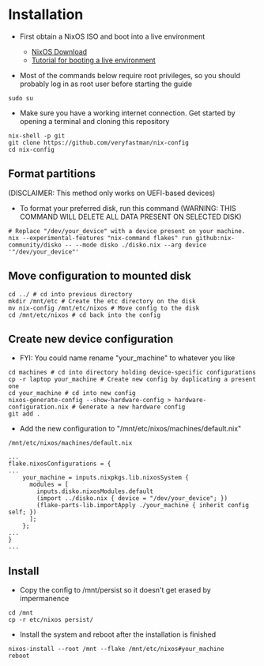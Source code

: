 # Installation

- First obtain a NixOS ISO and boot into a live environment
    - [NixOS Download](https://nixos.org/download/)
    - [Tutorial for booting a live environment](https://www.linux.com/training-tutorials/live-booting-linux/)

- Most of the commands below require root privileges, so you should probably log in as root user before starting the guide

```
sudo su
```

- Make sure you have a working internet connection. Get started by opening a terminal and cloning this repository

```
nix-shell -p git
git clone https://github.com/veryfastman/nix-config
cd nix-config
```


## Format partitions

(DISCLAIMER: This method only works on UEFI-based devices)

- To format your preferred disk, run this command (WARNING: THIS COMMAND WILL DELETE ALL DATA PRESENT ON SELECTED DISK)

```
# Replace "/dev/your_device" with a device present on your machine.
nix --experimental-features "nix-command flakes" run github:nix-community/disko -- --mode disko ./disko.nix --arg device '"/dev/your_device"'
```

## Move configuration to mounted disk

```
cd ../ # cd into previous directory
mkdir /mnt/etc # Create the etc directory on the disk
mv nix-config /mnt/etc/nixos # Move config to the disk
cd /mnt/etc/nixos # cd back into the config
```

## Create new device configuration

- FYI: You could name rename "your_machine" to whatever you like

```
cd machines # cd into directory holding device-specific configurations
cp -r laptop your_machine # Create new config by duplicating a present one
cd your_machine # cd into new config
nixos-generate-config --show-hardware-config > hardware-configuration.nix # Generate a new hardware config
git add .
```

- Add the new configuration to "/mnt/etc/nixos/machines/default.nix"

```
/mnt/etc/nixos/machines/default.nix

...
flake.nixosConfigurations = {
...
    your_machine = inputs.nixpkgs.lib.nixosSystem {
      modules = [
        inputs.disko.nixosModules.default
        (import ../disko.nix { device = "/dev/your_device"; })
        (flake-parts-lib.importApply ./your_machine { inherit config self; })
      ];
    };
...
}
...
```

## Install

- Copy the config to /mnt/persist so it doesn't get erased by impermanence

```
cd /mnt
cp -r etc/nixos persist/
```

- Install the system and reboot after the installation is finished

```
nixos-install --root /mnt --flake /mnt/etc/nixos#your_machine
reboot
```
